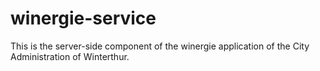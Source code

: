 # winergie-service
This is the server-side component of the winergie application of the City Administration of Winterthur.
